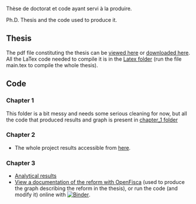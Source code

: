Thèse de doctorat et code ayant servi à la produire.

Ph.D. Thesis and the code used to produce it.


## Thesis
The pdf file constituting the thesis can be [viewed here](https://github.com/adrienpacifico/Thesis_Taxation_2019/blob/master/Thesis_in_Latex/main.pdf) or [downloaded here](https://github.com/adrienpacifico/Thesis_Taxation_2019/raw/master/Thesis_in_Latex/main.pdf). All the LaTex code needed to compile it is in the [Latex folder](https://github.com/adrienpacifico/Thesis_Taxation_2019/tree/master/Thesis_in_Latex) (run the file main.tex to compile the whole thesis).

## Code
### Chapter 1
This folder is a bit messy and needs some serious cleaning for now, but all the code that produced results and graph is present in [chapter_1 folder](https://github.com/adrienpacifico/Thesis_Taxation_2019/tree/master/Code/Chapter_1)
### Chapter 2
- The whole project results accessible from [here](https://nbviewer.jupyter.org/github/adrienpacifico/Thesis_Taxation_2019/blob/master/Code/Chapter_2/Data_analysis/1-Start.ipynb).
### Chapter 3
- [Analytical results](https://nbviewer.jupyter.org/github/adrienpacifico/Thesis_Taxation_2019/blob/master/Code/Chapter%203/Data_analysis/Miscellaneous%28Including_EDP_2016%29_exports_missing/Cleaned_files/results.ipynb)
- [View a documentation of the reform with OpenFisca](https://nbviewer.jupyter.org/github/adrienpacifico/Thesis_Taxation_2019/blob/master/Code/Chapter_3/Figures_and_analysis_of_the_reform_with_openfisca/chapter_3_graphs_and_thresholds_with_openfisca.ipynb) (used to produce the graph describing the reform in the thesis), or run the code (and modify it) online with [![Binder](https://mybinder.org/badge_logo.svg)](https://mybinder.org/v2/gh/adrienpacifico/Thesis_Taxation_2019/master?filepath=Code%2FChapter_3%2FFigures_and_analysis_of_the_reform_with_openfisca%2Fchapter_3_graphs_and_thresholds_with_openfisca.ipynb).
